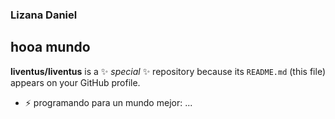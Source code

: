 ### Lizana Daniel


## hooa mundo

**liventus/liventus** is a ✨ _special_ ✨ repository because its `README.md` (this file) appears on your GitHub profile.

- ⚡ programando para un mundo mejor: ...



